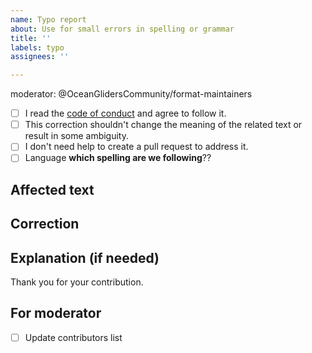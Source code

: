 ```yaml
---
name: Typo report
about: Use for small errors in spelling or grammar
title: ''
labels: typo
assignees: ''

---
```


<!-- One member of the committee will be assigned as moderator to follow up -->
moderator: @OceanGlidersCommunity/format-maintainers

- [ ] I read the [code of conduct](https://github.com/OceanGlidersCommunity/OceanGliders/blob/main/CODE_OF_CONDUCT.md)
      and agree to follow it.
- [ ] This correction shouldn't change the meaning of the related text or
      result in some ambiguity.
- [ ] I don't need help to create a pull request to address it.
- [ ] Language **which spelling are we following**??

<!-- If you checked all the options above, you can skip this and create a pull
request to address this typo. Otherwise, follow the instructions below and
somone from the committee will asssit you. -->

## Affected text
<!-- Please quote here the affected text, noting where is that in the
document, such as chapter, session, table number, etc -->

## Correction

## Explanation (if needed)
<!-- Leave this in blank if doesn't need an explanation -->

Thank you for your contribution.

## For moderator
- [ ] Update contributors list

